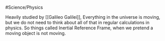 #Science/Physics 

Heavily studied by [[Galileo Galilei]], Everything in the universe is moving, but we do not need to think about all of that in regular calculations in physics. So things called Inertial Reference Frame, when we pretend a moving object is not moving.